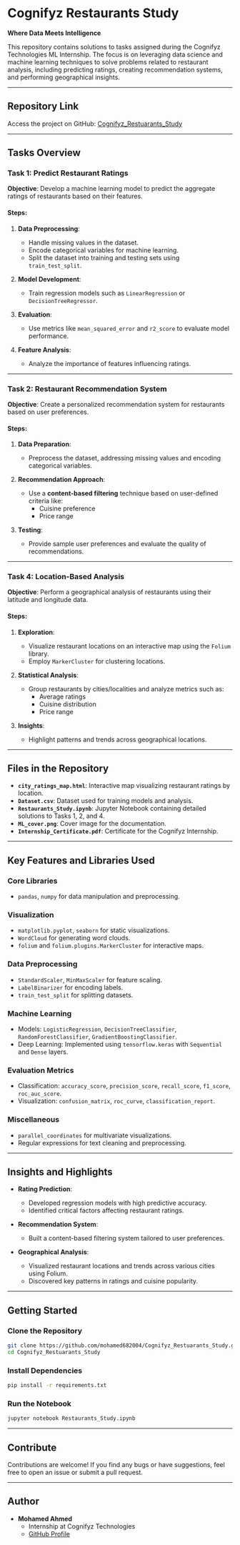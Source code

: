 # Cognifyz Restaurants Study

**Where Data Meets Intelligence**

This repository contains solutions to tasks assigned during the Cognifyz Technologies ML Internship. The focus is on leveraging data science and machine learning techniques to solve problems related to restaurant analysis, including predicting ratings, creating recommendation systems, and performing geographical insights.

---

## Repository Link

Access the project on GitHub: [Cognifyz_Restuarants_Study](https://github.com/mohamed682004/Cognifyz_Restuarants_Study)

---

## Tasks Overview

### **Task 1: Predict Restaurant Ratings**

**Objective**: Develop a machine learning model to predict the aggregate ratings of restaurants based on their features.

#### Steps:
1. **Data Preprocessing**:
   - Handle missing values in the dataset.
   - Encode categorical variables for machine learning.
   - Split the dataset into training and testing sets using `train_test_split`.

2. **Model Development**:
   - Train regression models such as `LinearRegression` or `DecisionTreeRegressor`.

3. **Evaluation**:
   - Use metrics like `mean_squared_error` and `r2_score` to evaluate model performance.

4. **Feature Analysis**:
   - Analyze the importance of features influencing ratings.

---

### **Task 2: Restaurant Recommendation System**

**Objective**: Create a personalized recommendation system for restaurants based on user preferences.

#### Steps:
1. **Data Preparation**:
   - Preprocess the dataset, addressing missing values and encoding categorical variables.

2. **Recommendation Approach**:
   - Use a **content-based filtering** technique based on user-defined criteria like:
     - Cuisine preference
     - Price range

3. **Testing**:
   - Provide sample user preferences and evaluate the quality of recommendations.

---

### **Task 4: Location-Based Analysis**

**Objective**: Perform a geographical analysis of restaurants using their latitude and longitude data.

#### Steps:
1. **Exploration**:
   - Visualize restaurant locations on an interactive map using the `Folium` library.
   - Employ `MarkerCluster` for clustering locations.

2. **Statistical Analysis**:
   - Group restaurants by cities/localities and analyze metrics such as:
     - Average ratings
     - Cuisine distribution
     - Price range

3. **Insights**:
   - Highlight patterns and trends across geographical locations.

---

## Files in the Repository

- **`city_ratings_map.html`**: Interactive map visualizing restaurant ratings by location.
- **`Dataset.csv`**: Dataset used for training models and analysis.
- **`Restaurants_Study.ipynb`**: Jupyter Notebook containing detailed solutions to Tasks 1, 2, and 4.
- **`ML_cover.png`**: Cover image for the documentation.
- **`Internship_Certificate.pdf`**: Certificate for the Cognifyz Internship.

---

## Key Features and Libraries Used

### **Core Libraries**
- `pandas`, `numpy` for data manipulation and preprocessing.

### **Visualization**
- `matplotlib.pyplot`, `seaborn` for static visualizations.
- `WordCloud` for generating word clouds.
- `folium` and `folium.plugins.MarkerCluster` for interactive maps.

### **Data Preprocessing**
- `StandardScaler`, `MinMaxScaler` for feature scaling.
- `LabelBinarizer` for encoding labels.
- `train_test_split` for splitting datasets.

### **Machine Learning**
- Models: `LogisticRegression`, `DecisionTreeClassifier`, `RandomForestClassifier`, `GradientBoostingClassifier`.
- Deep Learning: Implemented using `tensorflow.keras` with `Sequential` and `Dense` layers.

### **Evaluation Metrics**
- Classification: `accuracy_score`, `precision_score`, `recall_score`, `f1_score`, `roc_auc_score`.
- Visualization: `confusion_matrix`, `roc_curve`, `classification_report`.

### **Miscellaneous**
- `parallel_coordinates` for multivariate visualizations.
- Regular expressions for text cleaning and preprocessing.

---

## Insights and Highlights

- **Rating Prediction**:
  - Developed regression models with high predictive accuracy.
  - Identified critical factors affecting restaurant ratings.

- **Recommendation System**:
  - Built a content-based filtering system tailored to user preferences.

- **Geographical Analysis**:
  - Visualized restaurant locations and trends across various cities using Folium.
  - Discovered key patterns in ratings and cuisine popularity.

---

## Getting Started

### Clone the Repository
```bash
git clone https://github.com/mohamed682004/Cognifyz_Restuarants_Study.git
cd Cognifyz_Restuarants_Study
```

### Install Dependencies
```bash
pip install -r requirements.txt
```

### Run the Notebook
```bash
jupyter notebook Restaurants_Study.ipynb
```

---

## Contribute

Contributions are welcome! If you find any bugs or have suggestions, feel free to open an issue or submit a pull request.

---

## Author

- **Mohamed Ahmed**  
  - Internship at Cognifyz Technologies  
  - [GitHub Profile](https://github.com/mohamed682004)  
